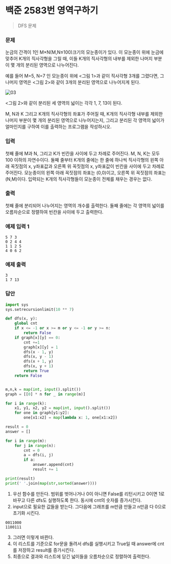 # 백준 2583번 영역구하기

> DFS 문제

### 문제

눈금의 간격이 1인 M×N(M,N≤100)크기의 모눈종이가 있다. 이 모눈종이 위에 눈금에 맞추어 K개의 직사각형을 그릴 때, 이들 K개의 직사각형의 내부를 제외한 나머지 부분이 몇 개의 분리된 영역으로 나누어진다.

예를 들어 M=5, N=7 인 모눈종이 위에 <그림 1>과 같이 직사각형 3개를 그렸다면, 그 나머지 영역은 <그림 2>와 같이 3개의 분리된 영역으로 나누어지게 된다.

![03](../img/03.png)

<그림 2>와 같이 분리된 세 영역의 넓이는 각각 1, 7, 13이 된다.

M, N과 K 그리고 K개의 직사각형의 좌표가 주어질 때, K개의 직사각형 내부를 제외한 나머지 부분이 몇 개의 분리된 영역으로 나누어지는지, 그리고 분리된 각 영역의 넓이가 얼마인지를 구하여 이를 출력하는 프로그램을 작성하시오.

### 입력

첫째 줄에 M과 N, 그리고 K가 빈칸을 사이에 두고 차례로 주어진다. M, N, K는 모두 100 이하의 자연수이다. 둘째 줄부터 K개의 줄에는 한 줄에 하나씩 직사각형의 왼쪽 아래 꼭짓점의 x, y좌표값과 오른쪽 위 꼭짓점의 x, y좌표값이 빈칸을 사이에 두고 차례로 주어진다. 모눈종이의 왼쪽 아래 꼭짓점의 좌표는 (0,0)이고, 오른쪽 위 꼭짓점의 좌표는(N,M)이다. 입력되는 K개의 직사각형들이 모눈종이 전체를 채우는 경우는 없다.

### 출력

첫째 줄에 분리되어 나누어지는 영역의 개수를 출력한다. 둘째 줄에는 각 영역의 넓이를 오름차순으로 정렬하여 빈칸을 사이에 두고 출력한다.

### 예제 입력 1

```
5 7 3
0 2 4 4
1 1 2 5
4 0 6 2
```

### 예제 출력

```
3
1 7 13
```

### 답안

```python
import sys
sys.setrecursionlimit(10 ** 7)

def dfs(x, y):
    global cnt
    if x <= -1 or x >= m or y <= -1 or y >= n:
        return False
    if graph[x][y] == 0:
        cnt +=1
        graph[x][y] = 1
        dfs(x - 1, y)
        dfs(x, y - 1)
        dfs(x + 1, y)
        dfs(x, y + 1)
        return True
    return False


m,n,k = map(int, input().split())
graph = [[0] * n for _ in range(m)]

for i in range(k):
    x1, y1, x2, y2 = map(int, input().split())
    for one in graph[y1:y2]:
        one[x1:x2] = map(lambda x: 1, one[x1:x2])

result = 0
answer = []

for i in range(m):
    for j in range(n):
        cnt = 0
        a = dfs(i, j)
        if a:
            answer.append(cnt)
            result += 1

print(result)
print(' '.join(map(str,sorted(answer))))
```

1. 우선 함수를 만든다. 범위를 벗어나거나 0이 아니면 False를 리턴시키고 0이면 1로 바꾸고 다른 dfs도 실행하도록 한다. 동시에 cnt의 숫자를 증가시킨다.
2. input으로 필요한 값들을 받는다. 그다음에 그래프를 m만큼 만들고 n만큼 다 0으로 초기화 시킨다.

```
0011000
1100111
```

3. 그러면 이렇게 바뀐다.
4. 이 리스트를 기준으로 for문을 돌려서 dfs를 실행시키고 True일 때 answer에 cnt를 저장하고 result를 증가시킨다.
5. 최종으로 결과와 리스트에 담긴 넓이들을 오름차순으로 정렬하여 출력한다.